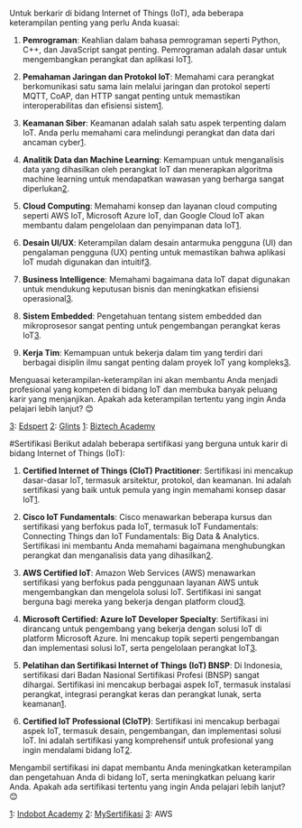 Untuk berkarir di bidang Internet of Things (IoT), ada beberapa keterampilan penting yang perlu Anda kuasai:

1. **Pemrograman**: Keahlian dalam bahasa pemrograman seperti Python, C++, dan JavaScript sangat penting. Pemrograman adalah dasar untuk mengembangkan perangkat dan aplikasi IoT[1](https://biztechacademy.id/profesi-iot-jobdesk-skill-peluang-karir-dan-tren-terbaru/).

2. **Pemahaman Jaringan dan Protokol IoT**: Memahami cara perangkat berkomunikasi satu sama lain melalui jaringan dan protokol seperti MQTT, CoAP, dan HTTP sangat penting untuk memastikan interoperabilitas dan efisiensi sistem[1](https://biztechacademy.id/profesi-iot-jobdesk-skill-peluang-karir-dan-tren-terbaru/).

3. **Keamanan Siber**: Keamanan adalah salah satu aspek terpenting dalam IoT. Anda perlu memahami cara melindungi perangkat dan data dari ancaman cyber[1](https://biztechacademy.id/profesi-iot-jobdesk-skill-peluang-karir-dan-tren-terbaru/).

4. **Analitik Data dan Machine Learning**: Kemampuan untuk menganalisis data yang dihasilkan oleh perangkat IoT dan menerapkan algoritma machine learning untuk mendapatkan wawasan yang berharga sangat diperlukan[2](https://glints.com/id/lowongan/skill-iot-adalah/).

5. **Cloud Computing**: Memahami konsep dan layanan cloud computing seperti AWS IoT, Microsoft Azure IoT, dan Google Cloud IoT akan membantu dalam pengelolaan dan penyimpanan data IoT[1](https://biztechacademy.id/profesi-iot-jobdesk-skill-peluang-karir-dan-tren-terbaru/).

6. **Desain UI/UX**: Keterampilan dalam desain antarmuka pengguna (UI) dan pengalaman pengguna (UX) penting untuk memastikan bahwa aplikasi IoT mudah digunakan dan intuitif[3](https://corporate.edspert.id/blog/keterampilan-wajib-iot-engineer/).

7. **Business Intelligence**: Memahami bagaimana data IoT dapat digunakan untuk mendukung keputusan bisnis dan meningkatkan efisiensi operasional[3](https://corporate.edspert.id/blog/keterampilan-wajib-iot-engineer/).

8. **Sistem Embedded**: Pengetahuan tentang sistem embedded dan mikroprosesor sangat penting untuk pengembangan perangkat keras IoT[3](https://corporate.edspert.id/blog/keterampilan-wajib-iot-engineer/).

9. **Kerja Tim**: Kemampuan untuk bekerja dalam tim yang terdiri dari berbagai disiplin ilmu sangat penting dalam proyek IoT yang kompleks[3](https://corporate.edspert.id/blog/keterampilan-wajib-iot-engineer/).

Menguasai keterampilan-keterampilan ini akan membantu Anda menjadi profesional yang kompeten di bidang IoT dan membuka banyak peluang karir yang menjanjikan. Apakah ada keterampilan tertentu yang ingin Anda pelajari lebih lanjut? 😊

[3](https://corporate.edspert.id/blog/keterampilan-wajib-iot-engineer/): [Edspert](https://corporate.edspert.id/blog/keterampilan-wajib-iot-engineer/)
[2](https://glints.com/id/lowongan/skill-iot-adalah/): [Glints](https://glints.com/id/lowongan/skill-iot-adalah/)
[1](https://biztechacademy.id/profesi-iot-jobdesk-skill-peluang-karir-dan-tren-terbaru/): [Biztech Academy](https://biztechacademy.id/profesi-iot-jobdesk-skill-peluang-karir-dan-tren-terbaru/)

#Sertifikasi
Berikut adalah beberapa sertifikasi yang berguna untuk karir di bidang Internet of Things (IoT):

1. **Certified Internet of Things (CIoT) Practitioner**: Sertifikasi ini mencakup dasar-dasar IoT, termasuk arsitektur, protokol, dan keamanan. Ini adalah sertifikasi yang baik untuk pemula yang ingin memahami konsep dasar IoT[1](https://study.indobot.co.id/shop/sertifikasi-profesi/kelas-internet-of-things-skkni/).

2. **Cisco IoT Fundamentals**: Cisco menawarkan beberapa kursus dan sertifikasi yang berfokus pada IoT, termasuk IoT Fundamentals: Connecting Things dan IoT Fundamentals: Big Data & Analytics. Sertifikasi ini membantu Anda memahami bagaimana menghubungkan perangkat dan menganalisis data yang dihasilkan[2](https://mysertifikasi.com/product/pelatihan-dan-sertifikasi-perekayasaan-platform-internet-of-things/).

3. **AWS Certified IoT**: Amazon Web Services (AWS) menawarkan sertifikasi yang berfokus pada penggunaan layanan AWS untuk mengembangkan dan mengelola solusi IoT. Sertifikasi ini sangat berguna bagi mereka yang bekerja dengan platform cloud[3](https://indobot.co.id/pelatihan-dan-sertifikasi-iot/).

4. **Microsoft Certified: Azure IoT Developer Specialty**: Sertifikasi ini dirancang untuk pengembang yang bekerja dengan solusi IoT di platform Microsoft Azure. Ini mencakup topik seperti pengembangan dan implementasi solusi IoT, serta pengelolaan perangkat IoT[3](https://indobot.co.id/pelatihan-dan-sertifikasi-iot/).

5. **Pelatihan dan Sertifikasi Internet of Things (IoT) BNSP**: Di Indonesia, sertifikasi dari Badan Nasional Sertifikasi Profesi (BNSP) sangat dihargai. Sertifikasi ini mencakup berbagai aspek IoT, termasuk instalasi perangkat, integrasi perangkat keras dan perangkat lunak, serta keamanan[1](https://study.indobot.co.id/shop/sertifikasi-profesi/kelas-internet-of-things-skkni/).

6. **Certified IoT Professional (CIoTP)**: Sertifikasi ini mencakup berbagai aspek IoT, termasuk desain, pengembangan, dan implementasi solusi IoT. Ini adalah sertifikasi yang komprehensif untuk profesional yang ingin mendalami bidang IoT[2](https://mysertifikasi.com/product/pelatihan-dan-sertifikasi-perekayasaan-platform-internet-of-things/).

Mengambil sertifikasi ini dapat membantu Anda meningkatkan keterampilan dan pengetahuan Anda di bidang IoT, serta meningkatkan peluang karir Anda. Apakah ada sertifikasi tertentu yang ingin Anda pelajari lebih lanjut? 😊

[1](https://study.indobot.co.id/shop/sertifikasi-profesi/kelas-internet-of-things-skkni/): [Indobot Academy](https://study.indobot.co.id/shop/sertifikasi-profesi/kelas-internet-of-things-skkni/)
[2](https://mysertifikasi.com/product/pelatihan-dan-sertifikasi-perekayasaan-platform-internet-of-things/): [MySertifikasi](https://mysertifikasi.com/product/pelatihan-dan-sertifikasi-perekayasaan-platform-internet-of-things/)
[3](https://indobot.co.id/pelatihan-dan-sertifikasi-iot/): AWS
